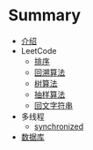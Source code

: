 # Summary

* [介绍](README.md)
* LeetCode
    * [排序](chapter/leetcode/sort.md)
    * [回溯算法](chapter/leetcode/backtracking.md)
    * [树算法](chapter/leetcode/tree.md)
    * [抽样算法](chapter/leetcode/randompick.md)
    * [回文字符串](chapter/leetcode/palindrome.md)
* 多线程
    * [synchronized](chapter/thread/synchronized.md)
* [数据库](chapter/database.md)

